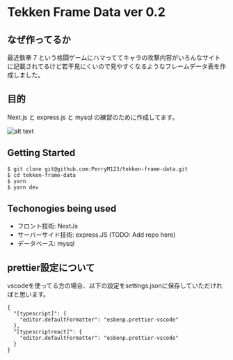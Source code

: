 # Tekken Frame Data ver 0.2

## なぜ作ってるか

最近鉄拳 7 という格闘ゲームにハマっててキャラの攻撃内容がいろんなサイトに記載されてるけど若干見にくいので見やすくなるようなフレームデータ表を作成しました。

## 目的

Next.js と express.js と mysql の練習のために作成してます。

![alt text](./sampleData/ver0.2.gif)

## Getting Started

```
$ git clone git@github.com:PerryM123/tekken-frame-data.git
$ cd tekken-frame-data
$ yarn
$ yarn dev
```

## Techonogies being used

- フロント技術: NextJs
- サーバーサイド技術: express.JS (TODO: Add repo here)
- データベース: mysql

## prettier設定について

vscodeを使ってる方の場合、以下の設定をsettings.jsonに保存していただければと思います。

```
{
  "[typescript]": {
    "editor.defaultFormatter": "esbenp.prettier-vscode"
  },
  "[typescriptreact]": {
    "editor.defaultFormatter": "esbenp.prettier-vscode"
  }
}
```

